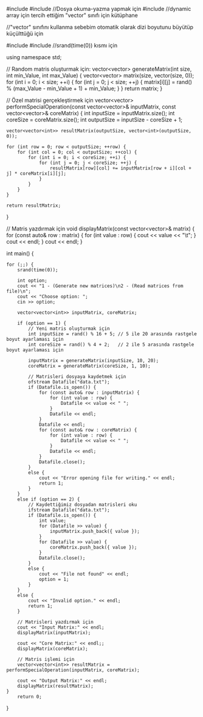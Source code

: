 #include <iostream>
#include <fstream> //Dosya okuma-yazma yapmak için 
#include <vector> //dynamic array için tercih ettiğim "vector" sınıfı için kütüphane 

//"vector" sınıfını kullanma sebebim otomatik olarak dizi boyutunu büyütüp küçülttüğü için

#include <cstdlib>
#include <ctime> //srand(time(0)) kısmı için

using namespace std;

// Random matris oluşturmak için:
vector<vector<int>> generateMatrix(int size, int min_Value, int max_Value) {
    vector<vector<int>> matrix(size, vector<int>(size, 0));
    for (int i = 0; i < size; ++i) {
        for (int j = 0; j < size; ++j) {
            matrix[i][j] = rand() % (max_Value - min_Value + 1) + min_Value;
        }
    }
    return matrix;
}

// Özel matrisi gerçekleştirmek için
vector<vector<int>> performSpecialOperation(const vector<vector<int>>& inputMatrix, const vector<vector<int>>& coreMatrix) {
    int inputSize = inputMatrix.size();
    int coreSize = coreMatrix.size();
    int outputSize = inputSize - coreSize + 1;

    vector<vector<int>> resultMatrix(outputSize, vector<int>(outputSize, 0));

    for (int row = 0; row < outputSize; ++row) {
        for (int col = 0; col < outputSize; ++col) {
            for (int i = 0; i < coreSize; ++i) {
                for (int j = 0; j < coreSize; ++j) {
                    resultMatrix[row][col] += inputMatrix[row + i][col + j] * coreMatrix[i][j];
                }
            }
        }
    }

    return resultMatrix;
}

// Matris yazdırmak için
void displayMatrix(const vector<vector<int>>& matrix) {
    for (const auto& row : matrix) {
        for (int value : row) {
            cout << value << "\t";
        }
        cout << endl;
    }
    cout << endl;
}

int main() {

    for (;;) {
        srand(time(0));

        int option;
        cout << "1 - (Generate new matrices)\n2 - (Read matrices from file)\n";
        cout << "Choose option: ";
        cin >> option;

        vector<vector<int>> inputMatrix, coreMatrix;

        if (option == 1) {
            // Yeni matris oluşturmak için
            int inputSize = rand() % 16 + 5; // 5 ile 20 arasında rastgele boyut ayarlaması için 
            int coreSize = rand() % 4 + 2;   // 2 ile 5 arasında rastgele boyut ayarlaması için 

            inputMatrix = generateMatrix(inputSize, 10, 20);
            coreMatrix = generateMatrix(coreSize, 1, 10);

            // Matrisleri dosyaya kaydetmek için
            ofstream Datafile("data.txt");
            if (Datafile.is_open()) {
                for (const auto& row : inputMatrix) {
                    for (int value : row) {
                        Datafile << value << " ";
                    }
                    Datafile << endl;
                }
                Datafile << endl;
                for (const auto& row : coreMatrix) {
                    for (int value : row) {
                        Datafile << value << " ";
                    }
                    Datafile << endl;
                }
                Datafile.close();
            }
            else {
                cout << "Error opening file for writing." << endl;
                return 1;
            }
        }
        else if (option == 2) {
            // Kaydettiğimiz dosyadan matrisleri oku
            ifstream Datafile("data.txt");
            if (Datafile.is_open()) {
                int value;
                for (Datafile >> value) {
                    inputMatrix.push_back({ value });
                }
                for (Datafile >> value) {
                    coreMatrix.push_back({ value });
                }
                Datafile.close();
            }
            else {
                cout << "File not found" << endl;
                option = 1;
            }
        }
        else {
            cout << "Invalid option." << endl;
            return 1;
        }

        // Matrisleri yazdırmak için
        cout << "Input Matrix:" << endl;
        displayMatrix(inputMatrix);

        cout << "Core Matrix:" << endl;;
        displayMatrix(coreMatrix);

        // Matris işlemi için
        vector<vector<int>> resultMatrix = performSpecialOperation(inputMatrix, coreMatrix);

        cout << "Output Matrix:" << endl;
        displayMatrix(resultMatrix);
    }
        return 0;
    
}
